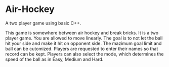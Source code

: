 # Air-Hockey
A two player game using basic C++.

This game is somewhere between air hockey and break bricks. It is a two player game. You are allowed to move linearly. The goal is to not let the ball hit your side and make it hit on opponent side. The mazimum goal limit and ball can be cutomized. Players are requested to enter their names so that record can be kept. Players can also select the mode, which determines the speed of the ball as in Easy, Medium and Hard. 
